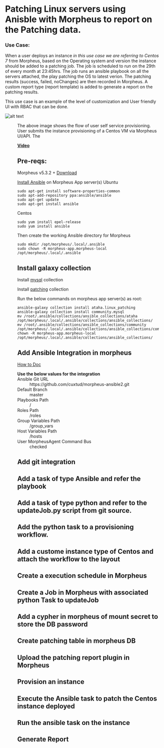 # Patching Linux servers using Anisble with Morpheus to report on the Patching data.

### Use Case:
When a user deploys an instance *in this use case we are referring to Centos 7* from Morpheus, based on the Operating system and version the instance should be added to a patching job. The job is scheduled to run on the 29th of every month at 23:45hrs. The job runs an ansible playbook on all the servers attached, the play patching the OS to latest verion. The patching results (success, failed, noChanges) are then recorded in Morpheus. A custom report type (report template) is added to generate a report on the patching results.

This use case is an example of the level of customization and User friendly UI with RBAC that can be done.

![alt text](https://github.com/gomorpheus/morpheus-automation-examples/blob/main/src/common/images/Patching.png "Flow")

<dd>The above image shows the flow of user self service provisioning. User submits the instance provisioning of a Centos VM via Morpheus UI/API. The 
 
**[Video](https://www.youtube.com/watch?v=iLDZZVEkkos)**

## Pre-reqs:
Morpheus v5.3.2 +
[Download](https://morpheushub.com/download)

[Install Ansible](https://docs.morpheusdata.com/en/latest/integration_guides/Automation/ansible.html#id1) on Morpheus App server(s)
Ubuntu
```
sudo apt-get install software-properties-common
sudo apt-add-repository ppa:ansible/ansible
sudo apt-get update
sudo apt-get install ansible
```
Centos
```
sudo yum install epel-release
sudo yum install ansible
```
Then create the working Ansible directory for Morpheus
```
sudo mkdir /opt/morpheus/.local/.ansible
sudo chown -R morpheus-app.morpheus-local /opt/morpheus/.local/.ansible
```
## Install galaxy collection 
Install [mysql](https://docs.ansible.com/ansible/latest/collections/community/mysql/mysql_query_module.html) collection

Install [patching](https://galaxy.ansible.com/ataha/linux_patching) collection

Run the below commands on morpheus app server(s) as root:
```
ansible-galaxy collection install ataha.linux_patching
ansible-galaxy collection install community.mysql
mv /root/.ansible/collections/ansible_collections/ataha /opt/morpheus/.local/.ansible/collections/ansible_collections/
mv /root/.ansible/collections/ansible_collections/community /opt/morpheus/.local/.ansible/collections/ansible_collections/community/
chown -R morpheus-app.morpheus-local /opt/morpheus/.local/.ansible/collections/ansible_collections/
```

## Add Ansible Integration in morpheus
[How to Doc](https://docs.morpheusdata.com/en/latest/integration_guides/Automation/ansible.html#add-ansible-integration)

<dl>
<b>Use the below values for the integration</b>
<dt>Ansible Git URL</dt> 
<dd>https://github.com/cuxtud/morpheus-ansible2.git</dd>

<dt>Default Branch</dt> 
<dd>master</dd>

<dt>Playbooks Path</dt> 
<dd>/</dd>

<dt>Roles Path</dt> 
<dd>/roles</dd>

<dt>Group Variables Path</dt> 
<dd>/group_vars</dd>

<dt>Host Variables Path</dt> 
<dd>/hosts</dd>

<dt>User MorpheusAgent Command Bus</dt> 
<dd>checked</dd>
</dl>

## Add git integration 

## Add a task of type Ansible and refer the playbook

## Add a task of type python and refer to the updateJob.py script from git source. 

## Add the python task to a provisioning workflow.

## Add a custome instance type of Centos and attach the workflow to the layout

## Create a execution schedule in Morpheus 

## Create a Job in Morpheus with associated python Task to updateJob

## Add a cypher in morpheus of mount secret to store the DB password

## Create patching table in morpheus DB

## Upload the patching report plugin in Morpheus

## Provision an instance 

## Execute the Ansible task to patch the Centos instance deployed

## Run the ansible task on the instance

## Generate Report